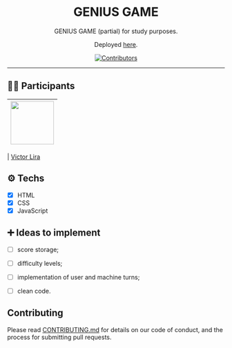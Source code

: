 <h1 align="center"> GENIUS GAME </h1>

<p align="center">GENIUS GAME (partial) for study purposes.</p>
<p align="center">Deployed <a href="https://viclira.github.io/genius-game">here</a>.</p>

<p align="center">
  <a href="https://github.com/VicLira/timer-pomodoro/graphs/contributors">
    <img src="https://user-images.githubusercontent.com/70662154/157552209-ea8db407-2209-4dbd-abb5-ac7f3bfb681b.PNG" alt="Contributors">
  </a>
</p>

<hr>
  
</p>

## 👨‍💻 Participants

| [<img src="https://user-images.githubusercontent.com/70662154/153310032-0009e1bc-f99d-4829-8e06-8d8c58271504.jpg" width="100px;"/>](https://github.com/vicLira) |
| :------------------------------------------------------------------------------------------------------------------------: |


| [Victor Lira](https://github.com/VicLira)

## ⚙️ Techs

- [x] HTML
- [x] CSS
- [x] JavaScript

## ➕ Ideas to implement

- [ ] score storage;
- [ ] difficulty levels;
- [ ] implementation of user and machine turns;
- [ ] clean code.


## Contributing

Please read [CONTRIBUTING.md](CONTRIBUTING.md) for details on our code of conduct, and the process for submitting pull requests.
